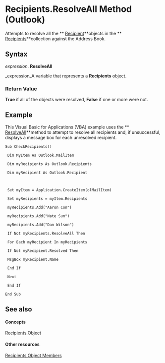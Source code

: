 
# Recipients.ResolveAll Method (Outlook)

Attempts to resolve all the  ** [Recipient](8cee4d79-ec55-52a4-710b-6456944ca86d.md)**objects in the  ** [Recipients](774f56b7-4de8-9584-60cd-4fbf361f4c85.md)**collection against the Address Book.


## Syntax

 _expression_. **ResolveAll**

 _expression_A variable that represents a  **Recipients** object.


### Return Value

 **True** if all of the objects were resolved, **False** if one or more were not.


## Example

This Visual Basic for Applications (VBA) example uses the  ** [ResolveAll](82404dc6-af4e-f32d-68b2-9451328b5ca6.md)**method to attempt to resolve all recipients and, if unsuccessful, displays a message box for each unresolved recipient.


```
Sub CheckRecipients() 
 
 Dim MyItem As Outlook.MailItem 
 
 Dim myRecipients As Outlook.Recipients 
 
 Dim myRecipient As Outlook.Recipient 
 
 
 
 Set myItem = Application.CreateItem(olMailItem) 
 
 Set myRecipients = myItem.Recipients 
 
 myRecipients.Add("Aaron Con") 
 
 myRecipients.Add("Nate Sun") 
 
 myRecipients.Add("Dan Wilson") 
 
 If Not myRecipients.ResolveAll Then 
 
 For Each myRecipient In myRecipients 
 
 If Not myRecipient.Resolved Then 
 
 MsgBox myRecipient.Name 
 
 End If 
 
 Next 
 
 End If 
 
End Sub
```


## See also


#### Concepts


 [Recipients Object](774f56b7-4de8-9584-60cd-4fbf361f4c85.md)
#### Other resources


 [Recipients Object Members](958f9e6d-c499-4c19-0550-02506998b125.md)
